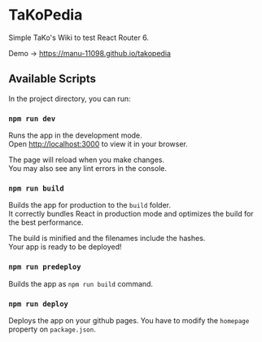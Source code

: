 # TaKoPedia

Simple TaKo's Wiki to test React Router 6.

Demo -> https://manu-11098.github.io/takopedia

## Available Scripts

In the project directory, you can run:

### `npm run dev`

Runs the app in the development mode.\
Open [http://localhost:3000](http://localhost:3000) to view it in your browser.

The page will reload when you make changes.\
You may also see any lint errors in the console.

### `npm run build`

Builds the app for production to the `build` folder.\
It correctly bundles React in production mode and optimizes the build for the best performance.

The build is minified and the filenames include the hashes.\
Your app is ready to be deployed!

### `npm run predeploy`

Builds the app as `npm run build` command.

### `npm run deploy`

Deploys the app on your github pages.
You have to modify the `homepage` property on `package.json`.
